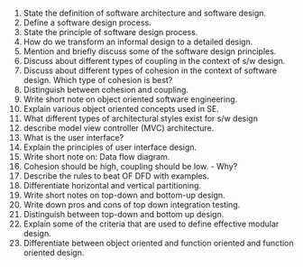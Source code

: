1. State the definition of software architecture and software design.
2. Define a software design process.
3. State the principle of software design process.
4. How do we transform an  informal design to a detailed design.
5. Mention and briefly discuss some of the software design principles.
6. Discuss about different types of coupling in the context of s/w design.
7. Discuss about different types of cohesion in the context of software design. Which type of cohesion is best?
8. Distinguish between cohesion and coupling.
9. Write short note on object oriented software engineering.
10. Explain various object oriented concepts used in SE.
11. What different types of architectural styles exist for s/w design
12. describe model view controller (MVC) architecture.
13. What is the user interface?
14. Explain the principles of user interface design.
15. Write short note on: Data flow diagram.
16. Cohesion should be high, coupling should be low. - Why?
17. Describe the rules to beat OF DFD with examples. 
18. Differentiate horizontal and vertical partitioning.
19. Write short notes on top-down and bottom-up design.
20. Write down pros and cons of top down integration testing.
21. Distinguish between top-down and bottom up design.
22. Explain some of the criteria that are used to define effective modular design.
23. Differentiate between object oriented and function oriented and function oriented design.